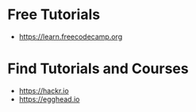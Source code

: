 # Free Tutorials
* https://learn.freecodecamp.org

# Find Tutorials and Courses
* https://hackr.io
* https://egghead.io
